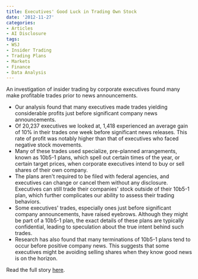 ```yaml
---
title: Executives' Good Luck in Trading Own Stock
date: '2012-11-27'
categories:
- Articles
- AI Disclosure
tags:
- WSJ
- Insider Trading
- Trading Plans
- Markets
- Finance
- Data Analysis
---
```


An investigation of insider trading by corporate executives found many make
profitable trades prior to news announcements.

- Our analysis found that many executives made trades yielding considerable
  profits just before significant company news announcements.
- Of 20,237 executives we looked at, 1,418 experienced an average gain of 10% in
  their trades one week before significant news releases. This rate of profit
  was notably higher than that of executives who faced negative stock movements.
- Many of these trades used specialize, pre-planned arrangements, known as
  10b5-1 plans, which spell out certain times of the year, or certain target
  prices, when corporate executives intend to buy or sell shares of their own
  company.
- The plans aren't required to be filed with federal agencies, and executives
  can change or cancel them without any disclosure. Executives can still trade
  their companies' stock outside of their 10b5-1 plan, which further complicates
  our ability to assess their trading behaviors.
- Some executives' trades, especially ones just before significant company
  announcements, have raised eyebrows. Although they might be part of a 10b5-1
  plan, the exact details of these plans are typically confidential, leading to
  speculation about the true intent behind such trades.
- Research has also found that many terminations of 10b5-1 plans tend to occur
  before positive company news. This suggests that some executives might be
  avoiding selling shares when they know good news is on the horizon.

Read the full story
[here](http://wsj.com/article/SB10000872396390444100404577641463717344178.html).
